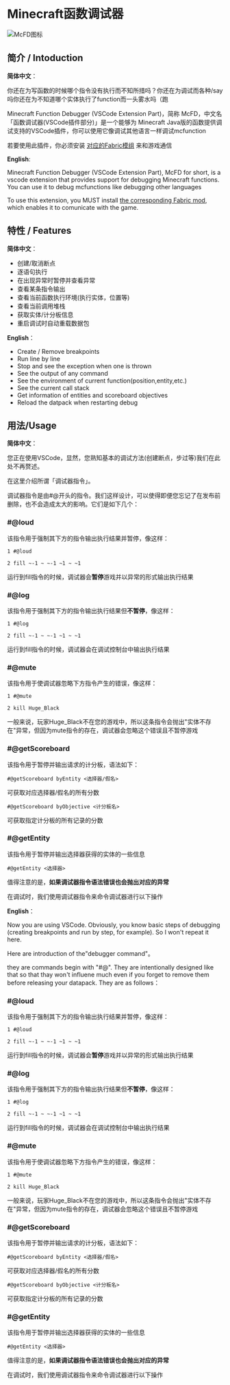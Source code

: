 # Minecraft函数调试器

![McFD图标](https://i.loli.net/2021/02/16/r72daAqgbLXKOVU.png)

## 简介 / Intoduction

**简体中文**：

你还在为写函数的时候哪个指令没有执行而不知所措吗？你还在为调试而各种/say吗你还在为不知道哪个实体执行了function而一头雾水吗（跑

Minecraft Function Debugger (VSCode Extension Part)，简称 McFD，中文名「函数调试器(VSCode插件部分)」是一个能够为 Minecraft Java版的函数提供调试支持的VSCode插件，你可以使用它像调试其他语言一样调试mcfunction

若要使用此插件，你必须安装 [对应的Fabric模组](https://github.com/hugeBlack/McfDebugger_Mod) 来和游戏通信

**English**:  

Minecraft Function Debugger (VSCode Extension Part), McFD for short, is a vscode extension that provides support for debugging Minecraft functions. You can use it to debug mcfunctions like debugging other languages

To use this extension, you MUST install [the corresponding Fabric mod](https://github.com/hugeBlack/McfDebugger_Mod), which enables it to comunicate with the game.

## 特性 / Features

**简体中文**：

* 创建/取消断点
* 逐语句执行
* 在出现异常时暂停并查看异常
* 查看某条指令输出
* 查看当前函数执行环境(执行实体，位置等)
* 查看当前调用堆栈
* 获取实体/计分板信息
* 重启调试时自动重载数据包

**English**：

* Create / Remove breakpoints
* Run line by line
* Stop and see the exception when one is thrown
* See the output of any command
* See the environment of current function(position,entity,etc.)
* See the current call stack
* Get information of entities and scoreboard objectives
* Reload the datpack when restarting debug

## 用法/Usage

**简体中文**：

您正在使用VSCode，显然，您熟知基本的调试方法(创建断点，步过等)我们在此处不再赘述。

在这里介绍所谓「调试器指令」。

调试器指令是由#@开头的指令。我们这样设计，可以使得即便您忘记了在发布前删除，也不会造成太大的影响。它们是如下几个：

### #@loud
  
  该指令用于强制其下方的指令输出执行结果并暂停，像这样：

  `1 #@loud`

  `2 fill ~-1 ~ ~-1 ~1 ~ ~1`

  运行到fill指令的时候，调试器会**暂停**游戏并以异常的形式输出执行结果

### #@log

  该指令用于强制其下方的指令输出执行结果但**不暂停**，像这样：

  `1 #@log`

  `2 fill ~-1 ~ ~-1 ~1 ~ ~1`

  运行到fill指令的时候，调试器会在调试控制台中输出执行结果

### #@mute

  该指令用于使调试器忽略下方指令产生的错误，像这样：

  `1 #@mute`

  `2 kill Huge_Black`

  一般来说，玩家Huge_Black不在您的游戏中，所以这条指令会抛出"实体不存在"异常，但因为mute指令的存在，调试器会忽略这个错误且不暂停游戏

### #@getScoreboard

  该指令用于暂停并输出请求的计分板，语法如下：

  `#@getScoreboard byEntity <选择器/假名>`

  可获取对应选择器/假名的所有分数

  `#@getScoreboard byObjective <计分板名>`

  可获取指定计分板的所有记录的分数

### #@getEntity

  该指令用于暂停并输出选择器获得的实体的一些信息

  `#@getEntity <选择器>`

值得注意的是，**如果调试器指令语法错误也会抛出对应的异常**
 
在调试时，我们使用调试器指令来命令调试器进行以下操作

**English**：

Now you are using VSCode. Obviously, you know basic steps of debugging (creating breakpoints and run by step, for example). So I won't repeat it here.

Here are introduction of the"debugger command"。

they are commands begin with "#@". They are intentionally designed like that so that thay won't influene much even if you forget to remove them before releasing your datapack. They are as follows：

### #@loud
  
  该指令用于强制其下方的指令输出执行结果并暂停，像这样：

  `1 #@loud`

  `2 fill ~-1 ~ ~-1 ~1 ~ ~1`

  运行到fill指令的时候，调试器会**暂停**游戏并以异常的形式输出执行结果

### #@log

  该指令用于强制其下方的指令输出执行结果但**不暂停**，像这样：

  `1 #@log`

  `2 fill ~-1 ~ ~-1 ~1 ~ ~1`

  运行到fill指令的时候，调试器会在调试控制台中输出执行结果

### #@mute

  该指令用于使调试器忽略下方指令产生的错误，像这样：

  `1 #@mute`

  `2 kill Huge_Black`

  一般来说，玩家Huge_Black不在您的游戏中，所以这条指令会抛出"实体不存在"异常，但因为mute指令的存在，调试器会忽略这个错误且不暂停游戏

### #@getScoreboard

  该指令用于暂停并输出请求的计分板，语法如下：

  `#@getScoreboard byEntity <选择器/假名>`

  可获取对应选择器/假名的所有分数

  `#@getScoreboard byObjective <计分板名>`

  可获取指定计分板的所有记录的分数

### #@getEntity

  该指令用于暂停并输出选择器获得的实体的一些信息

  `#@getEntity <选择器>`

值得注意的是，**如果调试器指令语法错误也会抛出对应的异常**
 
在调试时，我们使用调试器指令来命令调试器进行以下操作
